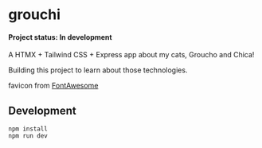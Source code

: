 # grouchi

#### Project status: In development

A HTMX + Tailwind CSS + Express app about my cats, Groucho and Chica!

Building this project to learn about those technologies.

favicon from [FontAwesome](https://fontawesome.com/icons/cat?f=classic&s=solid)

## Development

```
npm install
npm run dev
```
